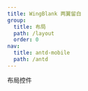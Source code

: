 ```yaml
---
title: WingBlank 两翼留白
group:
  title: 布局
  path: /layout
  order: 0
nav:
  title: antd-mobile
  path: /antd
---
```


布局控件


<code src="./demos/basic.tsx" />

<API/>
